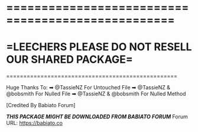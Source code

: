 ==================================================
==================================================
=LEECHERS PLEASE DO NOT RESELL OUR SHARED PACKAGE=
==================================================
==================================================

Huge Thanks To:
➡ @TassieNZ For Untouched File
➡ @TassieNZ & @bobsmith For Nulled File
➡ @TassieNZ & @bobsmith For Nulled Method

[Credited By Babiato Forum]

***THIS PACKAGE MIGHT BE DOWNLOADED FROM BABIATO FORUM***
Forum URL: https://babiato.co
